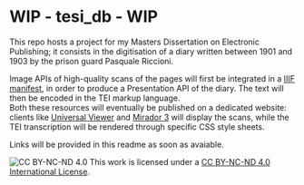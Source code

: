 # WIP - tesi_db - WIP

This repo hosts a project for my Masters Dissertation on Electronic Publishing; it consists in the digitisation of a diary written between 1901 and 1903 by the prison guard Pasquale Riccioni.  

Image APIs of high-quality scans of the pages will first be integrated in a [IIIF manifest](https://dariobaldini98.github.io/tesi_db/iiif/tesi_db_manifest.json), in order to produce a Presentation API of the diary. The text will then be encoded in the TEI markup language.  
Both these resources will eventually be published on a dedicated website: clients like [Universal Viewer](http://universalviewer.io/) and [Mirador 3](https://projectmirador.org/) will display the scans, while the TEI transcription will be rendered through specific CSS style sheets.  

Links will be provided in this readme as soon as avaiable.  

![CC BY-NC-ND 4.0](https://i.creativecommons.org/l/by-nc-nd/4.0/88x31.png) This work is licensed under a [CC BY-NC-ND 4.0 International License](https://creativecommons.org/licenses/by-nc-nd/4.0/deed.en).
